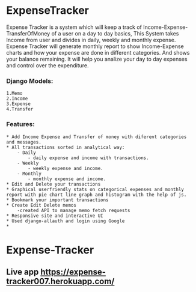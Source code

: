 # ExpenseTracker
Expense Tracker is a system which will keep a track of Income-Expense-TransferOfMoney of a user on a day to day basics, This System takes Income from user and divides in daily, weekly and monthly expense. Expense Tracker  will generate monthly report to show Income-Expense charts and how your expense are done in different categories. And shows your balance remaining.
It will help you analize your day to day expenses and control over the expenditure.


### Django Models:
    1.Memo
    2.Income
    3.Expense
    4.Transfer
    

### Features:

    * Add Income Expense and Transfer of money with diferent categories and messages.
    * All transactions sorted in analytical way:
        - Daily
            - daily expense and income with transactions.
        - Weekly
            - weekly expense and income.
        - Monthly
            - monthly expense and income.
    * Edit and Delete your transactions 
    * Graphical userfriendly stats on categorical expenses and monthly report with pie chart line graph and histogram with the help of js.
    * Bookmark your important transactions
    * Create Edit Delete memos
        -created API to manage memo fetch requests
    * Responsive site and interactive UI
    * Used django-allauth and login using Google  
    * 
# Expense-Tracker 
## Live app https://expense-tracker007.herokuapp.com/

